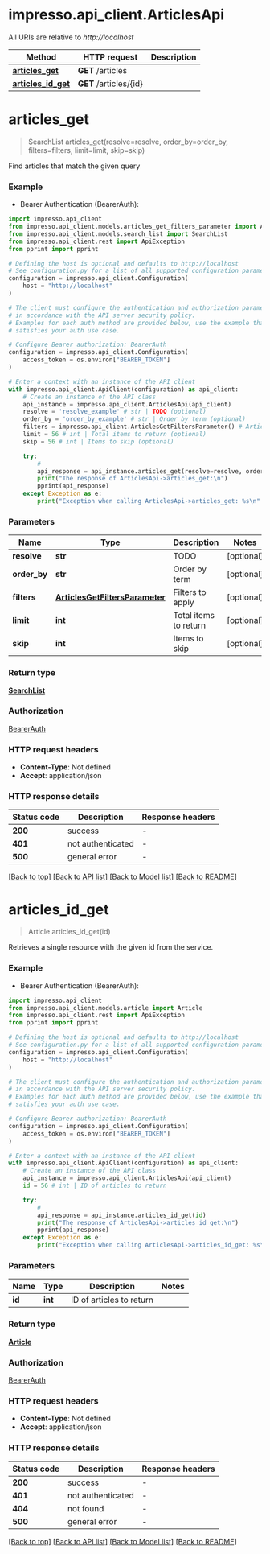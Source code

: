 # impresso.api_client.ArticlesApi

All URIs are relative to *http://localhost*

Method | HTTP request | Description
------------- | ------------- | -------------
[**articles_get**](ArticlesApi.md#articles_get) | **GET** /articles | 
[**articles_id_get**](ArticlesApi.md#articles_id_get) | **GET** /articles/{id} | 


# **articles_get**
> SearchList articles_get(resolve=resolve, order_by=order_by, filters=filters, limit=limit, skip=skip)



Find articles that match the given query

### Example

* Bearer Authentication (BearerAuth):

```python
import impresso.api_client
from impresso.api_client.models.articles_get_filters_parameter import ArticlesGetFiltersParameter
from impresso.api_client.models.search_list import SearchList
from impresso.api_client.rest import ApiException
from pprint import pprint

# Defining the host is optional and defaults to http://localhost
# See configuration.py for a list of all supported configuration parameters.
configuration = impresso.api_client.Configuration(
    host = "http://localhost"
)

# The client must configure the authentication and authorization parameters
# in accordance with the API server security policy.
# Examples for each auth method are provided below, use the example that
# satisfies your auth use case.

# Configure Bearer authorization: BearerAuth
configuration = impresso.api_client.Configuration(
    access_token = os.environ["BEARER_TOKEN"]
)

# Enter a context with an instance of the API client
with impresso.api_client.ApiClient(configuration) as api_client:
    # Create an instance of the API class
    api_instance = impresso.api_client.ArticlesApi(api_client)
    resolve = 'resolve_example' # str | TODO (optional)
    order_by = 'order_by_example' # str | Order by term (optional)
    filters = impresso.api_client.ArticlesGetFiltersParameter() # ArticlesGetFiltersParameter | Filters to apply (optional)
    limit = 56 # int | Total items to return (optional)
    skip = 56 # int | Items to skip (optional)

    try:
        # 
        api_response = api_instance.articles_get(resolve=resolve, order_by=order_by, filters=filters, limit=limit, skip=skip)
        print("The response of ArticlesApi->articles_get:\n")
        pprint(api_response)
    except Exception as e:
        print("Exception when calling ArticlesApi->articles_get: %s\n" % e)
```



### Parameters


Name | Type | Description  | Notes
------------- | ------------- | ------------- | -------------
 **resolve** | **str**| TODO | [optional] 
 **order_by** | **str**| Order by term | [optional] 
 **filters** | [**ArticlesGetFiltersParameter**](.md)| Filters to apply | [optional] 
 **limit** | **int**| Total items to return | [optional] 
 **skip** | **int**| Items to skip | [optional] 

### Return type

[**SearchList**](SearchList.md)

### Authorization

[BearerAuth](../README.md#BearerAuth)

### HTTP request headers

 - **Content-Type**: Not defined
 - **Accept**: application/json

### HTTP response details

| Status code | Description | Response headers |
|-------------|-------------|------------------|
**200** | success |  -  |
**401** | not authenticated |  -  |
**500** | general error |  -  |

[[Back to top]](#) [[Back to API list]](../README.md#documentation-for-api-endpoints) [[Back to Model list]](../README.md#documentation-for-models) [[Back to README]](../README.md)

# **articles_id_get**
> Article articles_id_get(id)



Retrieves a single resource with the given id from the service.

### Example

* Bearer Authentication (BearerAuth):

```python
import impresso.api_client
from impresso.api_client.models.article import Article
from impresso.api_client.rest import ApiException
from pprint import pprint

# Defining the host is optional and defaults to http://localhost
# See configuration.py for a list of all supported configuration parameters.
configuration = impresso.api_client.Configuration(
    host = "http://localhost"
)

# The client must configure the authentication and authorization parameters
# in accordance with the API server security policy.
# Examples for each auth method are provided below, use the example that
# satisfies your auth use case.

# Configure Bearer authorization: BearerAuth
configuration = impresso.api_client.Configuration(
    access_token = os.environ["BEARER_TOKEN"]
)

# Enter a context with an instance of the API client
with impresso.api_client.ApiClient(configuration) as api_client:
    # Create an instance of the API class
    api_instance = impresso.api_client.ArticlesApi(api_client)
    id = 56 # int | ID of articles to return

    try:
        # 
        api_response = api_instance.articles_id_get(id)
        print("The response of ArticlesApi->articles_id_get:\n")
        pprint(api_response)
    except Exception as e:
        print("Exception when calling ArticlesApi->articles_id_get: %s\n" % e)
```



### Parameters


Name | Type | Description  | Notes
------------- | ------------- | ------------- | -------------
 **id** | **int**| ID of articles to return | 

### Return type

[**Article**](Article.md)

### Authorization

[BearerAuth](../README.md#BearerAuth)

### HTTP request headers

 - **Content-Type**: Not defined
 - **Accept**: application/json

### HTTP response details

| Status code | Description | Response headers |
|-------------|-------------|------------------|
**200** | success |  -  |
**401** | not authenticated |  -  |
**404** | not found |  -  |
**500** | general error |  -  |

[[Back to top]](#) [[Back to API list]](../README.md#documentation-for-api-endpoints) [[Back to Model list]](../README.md#documentation-for-models) [[Back to README]](../README.md)

